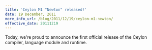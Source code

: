 ```yaml
---
title: 'Ceylon M1 "Newton" released!'
date: 19 December, 2011
more_info_url: /blog/2011/12/19/ceylon-m1-newton/
effective_date: 20111219
---
```

Today, we're proud to announce the first official release of 
the Ceylon compiler, language module and runtime.